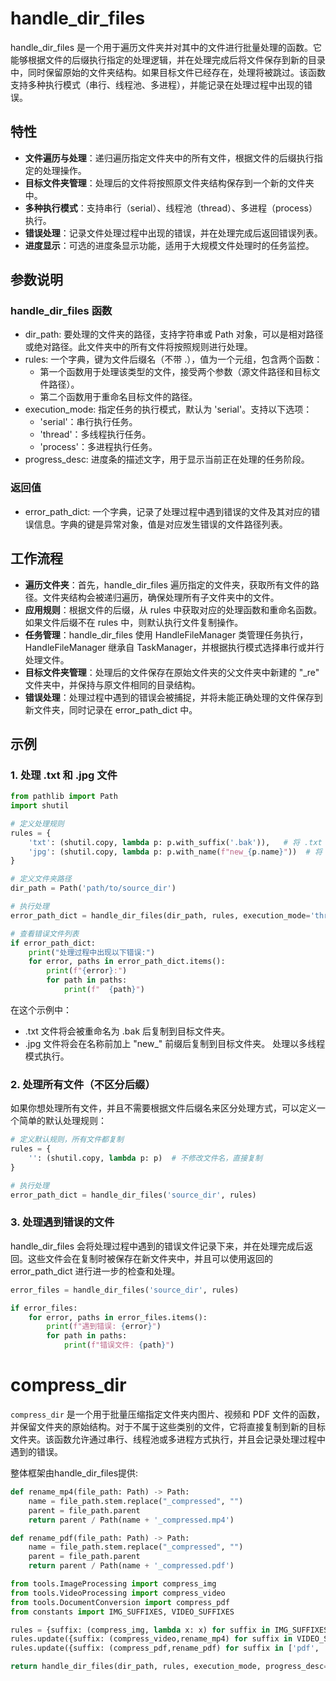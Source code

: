 # handle_dir_files
handle_dir_files 是一个用于遍历文件夹并对其中的文件进行批量处理的函数。它能够根据文件的后缀执行指定的处理逻辑，并在处理完成后将文件保存到新的目录中，同时保留原始的文件夹结构。如果目标文件已经存在，处理将被跳过。该函数支持多种执行模式（串行、线程池、多进程），并能记录在处理过程中出现的错误。

## 特性
- **文件遍历与处理**：递归遍历指定文件夹中的所有文件，根据文件的后缀执行指定的处理操作。
- **目标文件夹管理**：处理后的文件将按照原文件夹结构保存到一个新的文件夹中。
- **多种执行模式**：支持串行（serial）、线程池（thread）、多进程（process）执行。
- **错误处理**：记录文件处理过程中出现的错误，并在处理完成后返回错误列表。
- **进度显示**：可选的进度条显示功能，适用于大规模文件处理时的任务监控。

## 参数说明

### handle_dir_files 函数
- dir_path: 要处理的文件夹的路径，支持字符串或 Path 对象，可以是相对路径或绝对路径。此文件夹中的所有文件将按照规则进行处理。
- rules: 一个字典，键为文件后缀名（不带 .），值为一个元组，包含两个函数：
  - 第一个函数用于处理该类型的文件，接受两个参数（源文件路径和目标文件路径）。
  -  第二个函数用于重命名目标文件的路径。
- execution_mode: 指定任务的执行模式，默认为 'serial'。支持以下选项：
    - 'serial'：串行执行任务。
    - 'thread'：多线程执行任务。
    - 'process'：多进程执行任务。
- progress_desc: 进度条的描述文字，用于显示当前正在处理的任务阶段。

### 返回值
- error_path_dict: 一个字典，记录了处理过程中遇到错误的文件及其对应的错误信息。字典的键是异常对象，值是对应发生错误的文件路径列表。

## 工作流程
- **遍历文件夹**：首先，handle_dir_files 遍历指定的文件夹，获取所有文件的路径。文件夹结构会被递归遍历，确保处理所有子文件夹中的文件。
- **应用规则**：根据文件的后缀，从 rules 中获取对应的处理函数和重命名函数。如果文件后缀不在 rules 中，则默认执行文件复制操作。
- **任务管理**：handle_dir_files 使用 HandleFileManager 类管理任务执行，HandleFileManager 继承自 TaskManager，并根据执行模式选择串行或并行处理文件。
- **目标文件夹管理**：处理后的文件保存在原始文件夹的父文件夹中新建的 "_re" 文件夹中，并保持与原文件相同的目录结构。
- **错误处理**：处理过程中遇到的错误会被捕捉，并将未能正确处理的文件保存到新文件夹，同时记录在 error_path_dict 中。

## 示例
### 1. 处理 .txt 和 .jpg 文件
```python
from pathlib import Path
import shutil

# 定义处理规则
rules = {
    'txt': (shutil.copy, lambda p: p.with_suffix('.bak')),   # 将 .txt 文件重命名为 .bak 文件并复制
    'jpg': (shutil.copy, lambda p: p.with_name(f"new_{p.name}"))  # 将 .jpg 文件加上前缀 "new_"
}

# 定义文件夹路径
dir_path = Path('path/to/source_dir')

# 执行处理
error_path_dict = handle_dir_files(dir_path, rules, execution_mode='thread', progress_desc="Processing files")

# 查看错误文件列表
if error_path_dict:
    print("处理过程中出现以下错误:")
    for error, paths in error_path_dict.items():
        print(f"{error}:")
        for path in paths:
            print(f"  {path}")
```

在这个示例中：

- .txt 文件将会被重命名为 .bak 后复制到目标文件夹。
- .jpg 文件将会在名称前加上 "new_" 前缀后复制到目标文件夹。
处理以多线程模式执行。

### 2. 处理所有文件（不区分后缀）
如果你想处理所有文件，并且不需要根据文件后缀名来区分处理方式，可以定义一个简单的默认处理规则：

```python
# 定义默认规则，所有文件都复制
rules = {
    '': (shutil.copy, lambda p: p)  # 不修改文件名，直接复制
}

# 执行处理
error_path_dict = handle_dir_files('source_dir', rules)
```

### 3. 处理遇到错误的文件
handle_dir_files 会将处理过程中遇到的错误文件记录下来，并在处理完成后返回。这些文件会在复制时被保存在新文件夹中，并且可以使用返回的 error_path_dict 进行进一步的检查和处理。

```python
error_files = handle_dir_files('source_dir', rules)

if error_files:
    for error, paths in error_files.items():
        print(f"遇到错误: {error}")
        for path in paths:
            print(f"错误文件: {path}")
```

# compress_dir

`compress_dir` 是一个用于批量压缩指定文件夹内图片、视频和 PDF 文件的函数，并保留文件夹的原始结构。对于不属于这些类别的文件，它将直接复制到新的目标文件夹。该函数允许通过串行、线程池或多进程方式执行，并且会记录处理过程中遇到的错误。

整体框架由handle_dir_files提供:

```python
def rename_mp4(file_path: Path) -> Path:
    name = file_path.stem.replace("_compressed", "")
    parent = file_path.parent
    return parent / Path(name + '_compressed.mp4')

def rename_pdf(file_path: Path) -> Path:
    name = file_path.stem.replace("_compressed", "")
    parent = file_path.parent
    return parent / Path(name + '_compressed.pdf')

from tools.ImageProcessing import compress_img
from tools.VideoProcessing import compress_video
from tools.DocumentConversion import compress_pdf
from constants import IMG_SUFFIXES, VIDEO_SUFFIXES

rules = {suffix: (compress_img, lambda x: x) for suffix in IMG_SUFFIXES}
rules.update({suffix: (compress_video,rename_mp4) for suffix in VIDEO_SUFFIXES})
rules.update({suffix: (compress_pdf,rename_pdf) for suffix in ['pdf', 'PDF']})

return handle_dir_files(dir_path, rules, execution_mode, progress_desc='Compressing dir')
```
